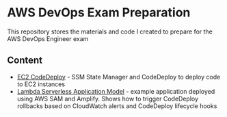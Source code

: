 # AWS DevOps Exam Preparation

This repository stores the materials and code I created to prepare for the AWS DevOps Engineer exam

## Content

- [EC2 CodeDeploy](ec2-code-deploy) - SSM State Manager and CodeDeploy to deploy code to EC2 instances
- [Lambda Serverless Application Model](lambda-sam) - example application deployed using AWS SAM and Amplify. Shows how to trigger  CodeDeploy rollbacks based on CloudWatch alerts and CodeDeploy lifecycle hooks 